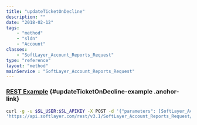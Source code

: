 ```yaml
---
title: "updateTicketOnDecline"
description: ""
date: "2018-02-12"
tags:
    - "method"
    - "sldn"
    - "Account"
classes:
    - "SoftLayer_Account_Reports_Request"
type: "reference"
layout: "method"
mainService : "SoftLayer_Account_Reports_Request"
---
```


### [REST Example](#updateTicketOnDecline-example) <a href="/article/rest/"><i class="fas fa-question"></i></a> {#updateTicketOnDecline-example .anchor-link} 
```bash
curl -g -u $SL_USER:$SL_APIKEY -X POST -d '{"parameters": [SoftLayer_Account_Reports_Request]}' \
'https://api.softlayer.com/rest/v3.1/SoftLayer_Account_Reports_Request/updateTicketOnDecline'
```
